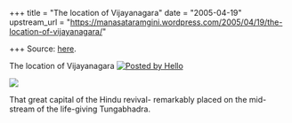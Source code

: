 +++
title = "The location of Vijayanagara"
date = "2005-04-19"
upstream_url = "https://manasataramgini.wordpress.com/2005/04/19/the-location-of-vijayanagara/"

+++
Source: [here](https://manasataramgini.wordpress.com/2005/04/19/the-location-of-vijayanagara/).

The location of Vijayanagara [![Posted by
Hello](https://i0.wp.com/photos1.blogger.com/pbh.gif)](http://www.hello.com/)

[![](https://i2.wp.com/photos1.blogger.com/img/133/1300/400/hampi.jpg)](http://photos1.blogger.com/img/133/1300/640/hampi.jpg)

That great capital of the Hindu revival- remarkably placed on the
mid-stream of the life-giving Tungabhadra.


